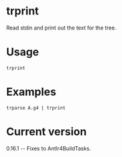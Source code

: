 # trprint

Read stdin and print out the text for the tree.

# Usage

    trprint

# Examples

    trparse A.g4 | trprint

# Current version

0.16.1 -- Fixes to Antlr4BuildTasks.
